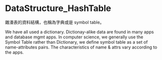 # DataStructure_HashTable

雜湊表的資料結構，也稱為字典或是 symbol table。

We have all used a dictionary. Dictionay-alike data are found in many apps and database mgmt apps. In computer science, we generally use the Symbol Table rather than Dictionary, we define symbol table as a set of name-attributes pairs. The characteristics of name & attrs vary according to the apps.




